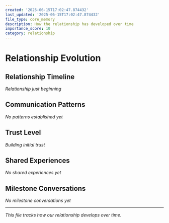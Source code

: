 ```yaml
---
created: '2025-06-15T17:02:47.874432'
last_updated: '2025-06-15T17:02:47.874432'
file_type: core_memory
description: How the relationship has developed over time
importance_score: 10
category: relationship
---
```


# Relationship Evolution

## Relationship Timeline
*Relationship just beginning*

## Communication Patterns
*No patterns established yet*

## Trust Level
*Building initial trust*

## Shared Experiences
*No shared experiences yet*

## Milestone Conversations
*No milestone conversations yet*

---
*This file tracks how our relationship develops over time.*
